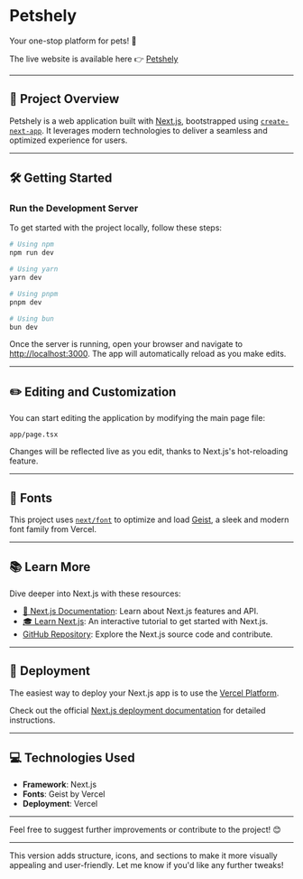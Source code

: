 # Petshely

Your one-stop platform for pets! 🌟

The live website is available here 👉 [Petshely](https://petshely.vercel.app/)

---

## 🚀 Project Overview

Petshely is a web application built with [Next.js](https://nextjs.org), bootstrapped using [`create-next-app`](https://nextjs.org/docs/app/api-reference/cli/create-next-app). It leverages modern technologies to deliver a seamless and optimized experience for users.

---

## 🛠️ Getting Started

### Run the Development Server

To get started with the project locally, follow these steps:

```bash
# Using npm
npm run dev

# Using yarn
yarn dev

# Using pnpm
pnpm dev

# Using bun
bun dev
```

Once the server is running, open your browser and navigate to [http://localhost:3000](http://localhost:3000). The app will automatically reload as you make edits.

---

## ✏️ Editing and Customization

You can start editing the application by modifying the main page file:

`app/page.tsx`

Changes will be reflected live as you edit, thanks to Next.js's hot-reloading feature.

---

## 🎨 Fonts

This project uses [`next/font`](https://nextjs.org/docs/app/building-your-application/optimizing/fonts) to optimize and load [Geist](https://vercel.com/font), a sleek and modern font family from Vercel.

---

## 📚 Learn More

Dive deeper into Next.js with these resources:

- [📖 Next.js Documentation](https://nextjs.org/docs): Learn about Next.js features and API.
- [🎓 Learn Next.js](https://nextjs.org/learn): An interactive tutorial to get started with Next.js.
- [GitHub Repository](https://github.com/vercel/next.js): Explore the Next.js source code and contribute.

---

## 🚢 Deployment

The easiest way to deploy your Next.js app is to use the [Vercel Platform](https://vercel.com/new?utm_medium=default-template&filter=next.js&utm_source=create-next-app&utm_campaign=create-next-app). 

Check out the official [Next.js deployment documentation](https://nextjs.org/docs/app/building-your-application/deploying) for detailed instructions.

---

## 💻 Technologies Used

- **Framework**: Next.js
- **Fonts**: Geist by Vercel
- **Deployment**: Vercel

---

Feel free to suggest further improvements or contribute to the project! 😊

--- 

This version adds structure, icons, and sections to make it more visually appealing and user-friendly. Let me know if you'd like any further tweaks!
